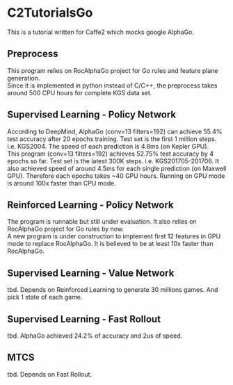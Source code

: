 # C2TutorialsGo
This is a tutorial written for Caffe2 which mocks google AlphaGo.

## Preprocess
This program relies on RocAlphaGo project for Go rules and feature plane generation.  
Since it is implemented in python instead of C/C++, the preprocess takes around 500 CPU hours for complete KGS data set.

## Supervised Learning - Policy Network
According to DeepMind, AlphaGo (conv=13 filters=192) can achieve 55.4% test accuracy after 20 epochs training. Test set is the first 1 million steps. i.e. KGS2004. The speed of each prediction is 4.8ms (on Kepler GPU).  
This program (conv=13 filters=192) achieves 52.75% test accuracy by 4 epochs so far. Test set is the latest 300K steps. i.e. KGS201705-201706. It also achieved speed of around 4.5ms for each single prediction (on Maxwell GPU). Therefore each epochs takes ~40 GPU hours. Running on GPU mode is around 100x faster than CPU mode.

## Reinforced Learning - Policy Network
The program is runnable but still under evaluation. It also relies on RocAlphaGo project for Go rules by now.  
A new program is under construction to implement first 12 features in GPU mode to replace RocAlphaGo. It is believed to be at least 10x faster than RocAlphaGo.

## Supervised Learning - Value Network
tbd. Depends on Reinforced Learning to generate 30 millions games. And pick 1 state of each game.

## Supervised Learning - Fast Rollout
tbd. AlphaGo achieved 24.2% of accuracy and 2us of speed.

## MTCS
tbd. Depends on Fast Rollout.
